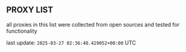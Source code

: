 ## PROXY LIST

all proxies in this list were collected from open sources and tested for functionality

last update: `2025-03-27 02:36:40.429052+00:00` UTC